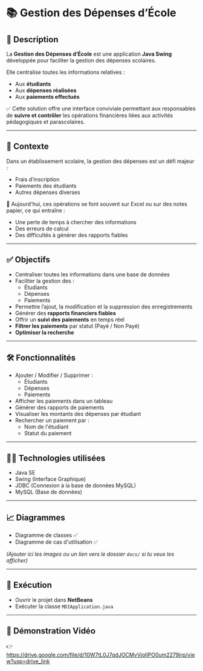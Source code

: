 # 📚 Gestion des Dépenses d’École

## 📖 Description
La **Gestion des Dépenses d’École** est une application **Java Swing** développée pour faciliter la gestion des dépenses scolaires.

Elle centralise toutes les informations relatives :
- Aux **étudiants**
- Aux **dépenses réalisées**
- Aux **paiements effectués**

✅ Cette solution offre une interface conviviale permettant aux responsables de **suivre et contrôler** les opérations financières liées aux activités pédagogiques et parascolaires.

---

## 🎯 Contexte
Dans un établissement scolaire, la gestion des dépenses est un défi majeur :
- Frais d’inscription
- Paiements des étudiants
- Autres dépenses diverses

🔎 Aujourd'hui, ces opérations se font souvent sur Excel ou sur des notes papier, ce qui entraîne :
- Une perte de temps à chercher des informations
- Des erreurs de calcul
- Des difficultés à générer des rapports fiables

---

## ✅ Objectifs
- Centraliser toutes les informations dans une base de données
- Faciliter la gestion des :
  - Étudiants
  - Dépenses
  - Paiements
- Permettre l’ajout, la modification et la suppression des enregistrements
- Générer des **rapports financiers fiables**
- Offrir un **suivi des paiements** en temps réel
- **Filtrer les paiements** par statut (Payé / Non Payé)
- **Optimiser la recherche**

---

## 🛠️ Fonctionnalités
- Ajouter / Modifier / Supprimer :
  - Étudiants
  - Dépenses
  - Paiements
- Afficher les paiements dans un tableau
- Générer des rapports de paiements
- Visualiser les montants des dépenses par étudiant
- Rechercher un paiement par :
  - Nom de l'étudiant
  - Statut du paiement

---

## 🧑‍💻 Technologies utilisées
- Java SE
- Swing (Interface Graphique)
- JDBC (Connexion à la base de données MySQL)
- MySQL (Base de données)

---

## 📈 Diagrammes
- Diagramme de classes ✅
- Diagramme de cas d'utilisation ✅

*(Ajouter ici les images ou un lien vers le dossier `docs/` si tu veux les afficher)*

---

## 💾 Exécution
- Ouvrir le projet dans **NetBeans**
- Exécuter la classe `MDIApplication.java`

---

## 🎥 Démonstration Vidéo
👉 https://drive.google.com/file/d/10W7tL0J7qdJOCMvVjolIPO0um2279jrp/view?usp=drive_link

